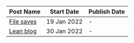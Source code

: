 | Post Name  | Start Date  | Publish Date |
|------------|-------------|--------------|
| [File saves](/blog/01_file_saves.md) | 19 Jan 2022 | -            |
| [Lean blog](/blog/02_lean_blog.md)  | 30 Jan 2022 | -            |

